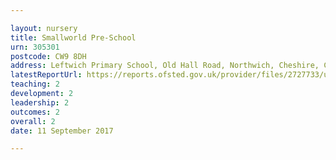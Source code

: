 ```yaml
---

layout: nursery
title: Smallworld Pre-School
urn: 305301
postcode: CW9 8DH
address: Leftwich Primary School, Old Hall Road, Northwich, Cheshire, CW9 8DH
latestReportUrl: https://reports.ofsted.gov.uk/provider/files/2727733/urn/305301.pdf
teaching: 2
development: 2
leadership: 2
outcomes: 2
overall: 2
date: 11 September 2017

---
```

